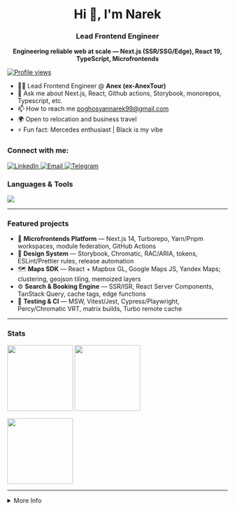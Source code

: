 <!-- Title -->
<h1 align="center">Hi 👋, I'm Narek</h1>
<h3 align="center"><b>Lead Frontend Engineer</b></h3>
<p align="center"><b>Engineering reliable web at scale — Next.js (SSR/SSG/Edge), React 19, TypeScript, Microfrontends</b></p>

<p>
  <a href="https://github.com/NarekPoghosyan">
    <img alt="Profile views" src="https://komarev.com/ghpvc/?username=NarekPoghosyan&label=Profile%20views&color=0e75b6&style=flat" />
  </a>
</p>

- 👨‍💻 Lead Frontend Engineer @ **Anex (ex-AnexTour)**  
- 💬 Ask me about Next.js, React, Github actions, Storybook, monorepos, Typescript, etc.
- 📫 How to reach me poghosyannarek99@gmail.com
- 🌍 Open to relocation and business travel
- ⚡️ Fun fact: Mercedes enthusiast | Black is my vibe

### Connect with me:
<p>
  <a href="https://www.linkedin.com/in/narek-poghosyan-9785111b2/">
    <img alt="LinkedIn" src="https://img.shields.io/badge/LinkedIn-Connect-blue?logo=linkedin&logoColor=white">
  </a>
  <a href="mailto:poghosyannarek99@gmail.com">
    <img alt="Email" src="https://img.shields.io/badge/Email-Contact-informational?logo=gmail">
  </a>
  <a href="https://t.me/NarekPoghosyan99">
    <img alt="Telegram" src="https://img.shields.io/badge/Telegram-Message-26A5E4?logo=telegram&logoColor=white">
  </a>
</p>

### Languages & Tools
<p align="left">
  <div style="display:flex; align-items:center; gap:8px; flex-wrap:nowrap; overflow-x:auto;">
    <img src="https://skillicons.dev/icons?i=ts,js,react,nextjs,nodejs,express,redux,tailwind,styledcomponents,html,css,sass,webpack,vite,rollup,jest,vitest,vercel,graphql,apollo,prisma,postgres,mongodb,redis,sqlite,mysql,nginx,docker,linux,bash,git,githubactions,aws,gcp,azure,kubernetes,terraform,cloudflare,netlify,cypress,sentry,threejs,rxjs,bootstrap,materialui,postman,pnpm,yarn,npm,vitest,babel,grafana&perline=13" />
    <img style="display:flex; src="https://go-skill-icons.vercel.app/api/icons?i=eslint,prettier,playwright,socketio,testinglibrary,storybook&perline=14" />
  </div>
</p>


---

### Featured projects
<!-- Replace with 3–6 strongest repos. Add demos/screens if possible. -->
- 🚀 **Microfrontends Platform** — Next.js 14, Turborepo, Yarn/Pnpm workspaces, module federation, GitHub Actions
- 🧰 **Design System** — Storybook, Chromatic, RAC/ARIA, tokens, ESLint/Prettier rules, release automation
- 🗺️ **Maps SDK** — React + Mapbox GL, Google Maps JS, Yandex Maps; clustering, geojson tiling, memoized layers
- ⚙️ **Search & Booking Engine** — SSR/ISR, React Server Components, TanStack Query, cache tags, edge functions
- 🧪 **Testing & CI** — MSW, Vitest/Jest, Cypress/Playwright, Percy/Chromatic VRT, matrix builds, Turbo remote cache



---

### Stats
<p>
  <img src="https://github-readme-stats.vercel.app/api?username=NarekPoghosyan&show_icons=true&rank_icon=github&hide_border=true&cache_seconds=86400&theme=transparent" height="150" />
  <img src="https://github-readme-streak-stats.herokuapp.com?user=NarekPoghosyan&hide_border=true&date_format=%5BY.%5Dm.%5Dd&theme=transparent" height="150" />
</p>
<p>
  <img src="https://github-readme-stats.vercel.app/api/top-langs/?username=NarekPoghosyan&layout=compact&hide_border=true&langs_count=10&hide=html,css&cache_seconds=86400&theme=transparent" height="150" />
</p>

---

<details>
  <summary>More Info</summary>

### Highlights (what I do at Anex)
- Built **microfrontend architecture** on **Next.js + Turborepo** with clear domain boundaries and shared packages  
- Set **module/alias conventions**, layered structure, and import policies  
- Shipped **design system** (Storybook + Chromatic, tokens, accessible components, Tailwind layer)  
- Runtime strategy: **SSR / SSG / Edge / client**, code-splitting, dynamic imports, **lazy hydration**, **virtualization**  
- Standardized data-layer: **TanStack Query** patterns (prefetch, granular invalidation, optimistic), modular **Zustand** stores, **Axios** HTTP adapters  
- Unified **Maps** integrations (Mapbox/Google/Yandex) into one API with clustering & perf budget  
- **DX automation**: custom CLIs, bundle-guard rails, type/lint/visual-regression scripts  
- **Testing strategy**: component & visual tests, MSW mock/contract, routing/store isolation  
- **Code quality**: strict TS, ESLint rules, mandatory **pre-commit** checks (Husky)  
- **CI/CD**: GitHub Actions (matrix builds, Turbo cache), Storybook/Chromatic publishing, artifacts governance  
- **Security & reliability**: centralized error handling, sane **env** policy, dependency control  
- **A11y/UX**: React-Aria components, focus-management, keyboard flows
</details>
